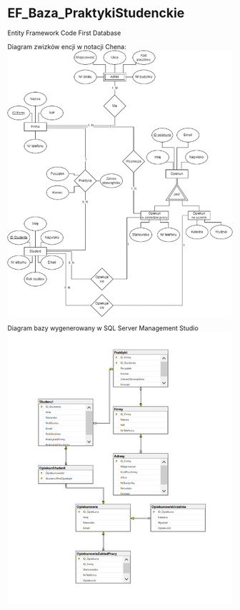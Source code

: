 # EF_Baza_PraktykiStudenckie
Entity Framework Code First Database

Diagram zwizków encji w notacji Chena:
![DZE](DZE.png)

Diagram bazy wygenerowany w SQL Server Management Studio
![diagram](diagram.png)
